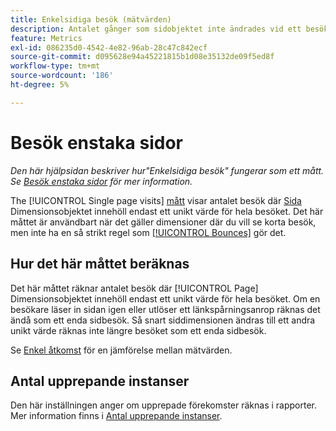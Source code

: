 ```yaml
---
title: Enkelsidiga besök (mätvärden)
description: Antalet gånger som sidobjektet inte ändrades vid ett besök.
feature: Metrics
exl-id: 086235d0-4542-4e82-96ab-28c47c842ecf
source-git-commit: d095628e94a45221815b1d08e35132de09f5ed8f
workflow-type: tm+mt
source-wordcount: '186'
ht-degree: 5%

---
```


# Besök enstaka sidor

*Den här hjälpsidan beskriver hur&quot;Enkelsidiga besök&quot; fungerar som ett mått. Se [Besök enstaka sidor](../dimensions/single-page-visits.md) för mer information.*

The [!UICONTROL Single page visits] [mått](overview.md) visar antalet besök där [Sida](../dimensions/page.md) Dimensionsobjektet innehöll endast ett unikt värde för hela besöket. Det här måttet är användbart när det gäller dimensioner där du vill se korta besök, men inte ha en så strikt regel som [[!UICONTROL Bounces]](bounces.md) gör det.

## Hur det här måttet beräknas

Det här måttet räknar antalet besök där [!UICONTROL Page] Dimensionsobjektet innehöll endast ett unikt värde för hela besöket. Om en besökare läser in sidan igen eller utlöser ett länkspårningsanrop räknas det ändå som ett enda sidbesök. Så snart siddimensionen ändras till ett andra unikt värde räknas inte längre besöket som ett enda sidbesök.

Se [Enkel åtkomst](single-access.md) för en jämförelse mellan mätvärden.

## Antal upprepande instanser

Den här inställningen anger om upprepade förekomster räknas i rapporter. Mer information finns i [Antal upprepande instanser](/help/components/metrics/count-repeat-instances.md).
